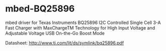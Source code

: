 # mbed-BQ25896
mbed driver for Texas Instruments BQ25896 I2C Controlled Single Cell 3-A Fast Charger with MaxChargeTM Technology for High Input Voltage and Adjustable Voltage USB On-the-Go Boost Mode


Datasheet: http://www.ti.com/lit/ds/symlink/bq25896.pdf
